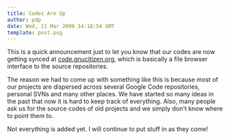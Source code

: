 ```yaml
---
title: Codez Are Up
author: pdp
date: Wed, 11 Mar 2009 14:18:54 GMT
template: post.pug
---
```


This is a quick announcement just to let you know that our codes are now getting synced at [code.gnucitizen.org](http://code.gnucitizen.org), which is basically a file browser interface to the source repositories.

The reason we had to come up with something like this is because most of our projects are dispersed across several Google Code repositories, personal SVNs and many other places. We have started so many ideas in the past that now it is hard to keep track of everything. Also, many people ask us for the source codes of old projects and we simply don't know where to point them to.

Not everything is added yet. I will continue to put stuff in as they come!
